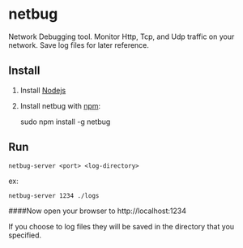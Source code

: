 # netbug

Network Debugging tool. Monitor Http, Tcp, and Udp traffic on your network. Save log files for later reference.

## Install

1. Install [Nodejs](http://nodejs.org)

2. Install netbug with [npm](http://github.com/isaacs/npm):

    sudo npm install -g netbug

## Run

    netbug-server <port> <log-directory>
    
ex:

    netbug-server 1234 ./logs

####Now open your browser to http://localhost:1234

If you choose to log files they will be saved in the directory that you specified.
